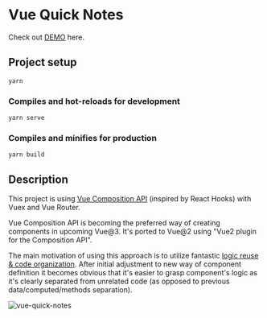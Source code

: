 # Vue Quick Notes

Check out <a href="https://nickanderson038.github.io/vue-quick-notes/" target="_blank">DEMO</a> here.

## Project setup

```
yarn
```

### Compiles and hot-reloads for development

```
yarn serve
```

### Compiles and minifies for production

```
yarn build
```

## Description

This project is using [Vue Composition API](https://vue-composition-api-rfc.netlify.com) (inspired by React Hooks) with Vuex and Vue Router.

Vue Composition API is becoming the preferred way of creating components in upcoming Vue@3. It's ported to Vue@2 using "Vue2 plugin for the Composition API".

The main motivation of using this approach is to utilize fantastic [logic reuse & code organization](https://vue-composition-api-rfc.netlify.com/#logic-reuse-code-organization). After initial adjustment to new way of component definition it becomes obvious that it's easier to grasp component's logic as it's clearly separated from unrelated code (as opposed to previous data/computed/methods separation).

![vue-quick-notes](https://kaizenmedia.co.za/content/images/size/w300/2019/10/Vue.js-composition-API.png)
